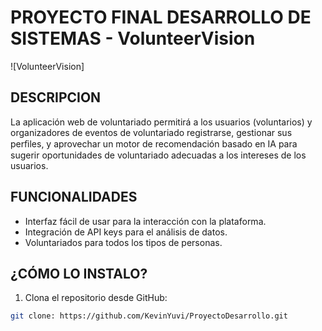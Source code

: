 # PROYECTO FINAL DESARROLLO DE SISTEMAS - VolunteerVision

![VolunteerVision]

## DESCRIPCION

La aplicación web de voluntariado permitirá a los usuarios (voluntarios) y organizadores de eventos de voluntariado registrarse, gestionar sus perﬁles, y aprovechar un motor de recomendación basado en IA para sugerir oportunidades de voluntariado adecuadas a los intereses de los usuarios.

## FUNCIONALIDADES

- Interfaz fácil de usar para la interacción con la plataforma.
- Integración de API keys para el análisis de datos.
- Voluntariados para todos los tipos de personas.

## ¿CÓMO LO INSTALO?

1. Clona el repositorio desde GitHub:

```bash
git clone: https://github.com/KevinYuvi/ProyectoDesarrollo.git

